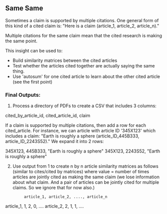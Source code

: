 ## Same Same 

Sometimes a claim is supported by multiple citations. One general form of this kind of a cited claim is: "Here is a claim (article_1, article_2, article_n)." 

Multiple citations for the same claim mean that the cited research is making the same point. 

This insight can be used to:

* Build similarity matrices between the cited articles 
* Test whether the articles cited together are actually saying the same thing.
* Use 'autosum' for one cited article to learn about the other cited article (see the first point)

### Final Outputs:

1. Process a directory of PDFs to create a CSV that includes 3 columns:

cited_by_article_id, cited_article_id, claim

If a claim is supported by multiple citations, then add a row for each cited_article. For instance, we can article with article ID '345X123' which includes a claim: "Earth is roughly a sphere (article_ID_445B333, article_ID_2243S52)." We expand it into 2 rows:

345X123, 445B333, "Earth is roughly a sphere"
345X123, 2243S52, "Earth is roughly a sphere"

2. Use output from 1 to create n by n article similarity matrices as follows (similar to cites/cited by matrices) where value  = number of times articles are jointly cited as making the same claim (we lose information about what claim. And a pair of articles can be jointly cited for multiple claims. So we ignore that for now also.) 

            article_1, article_2, ...., article_n

article_1,  1,           2,        0, .... 
article_2,  2,           1,        1, ....

